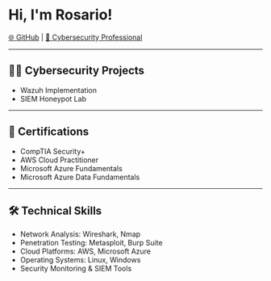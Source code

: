 <h1>Hi, I'm Rosario!</h1>

<p>
  <a href="https://github.com/rosario7832" target="_blank">🌐 GitHub</a> | 
  <a href="https://www.linkedin.com/in/rosario-cascante" target="_blank">💼 Cybersecurity Professional</a>
</p>

---

<h2>👨‍💻 Cybersecurity Projects</h2>
<ul>
  <li>Wazuh Implementation</li>
  <li>SIEM Honeypot Lab</li>
</ul>

---

<h2>📄 Certifications</h2>
<ul>
  <li>CompTIA Security+</li>
  <li>AWS Cloud Practitioner</li>
  <li>Microsoft Azure Fundamentals</li>
  <li>Microsoft Azure Data Fundamentals</li>
</ul>

---

<h2>🛠️ Technical Skills</h2>
<ul>
  <li>Network Analysis: Wireshark, Nmap</li>
  <li>Penetration Testing: Metasploit, Burp Suite</li>
  <li>Cloud Platforms: AWS, Microsoft Azure</li>
  <li>Operating Systems: Linux, Windows</li>
  <li>Security Monitoring & SIEM Tools</li>
</ul>

